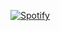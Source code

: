 [![Spotify](https://novatorem-aohw1au2n.vercel.app/api/spotify)](https://open.spotify.com/user/bqg2fqt514u55cydgtspw2rex)

